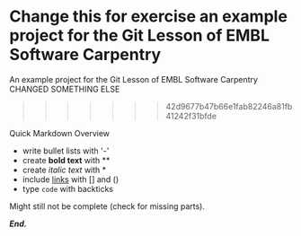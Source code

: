 
Change this for exercise an example project for the Git Lesson of EMBL Software Carpentry
=======
An example project for the Git Lesson of EMBL Software Carpentry CHANGED SOMETHING ELSE
>>>>>>> 42d9677b47b66e1fab82246a81fb41242f31bfde

Quick Markdown Overview

- write bullet lists with '-'
- create **bold text** with **
- create *italic text* with *
- include [links](https://embl.de) with [] and ()
- type `code` with backticks

Might still not be complete (check for missing parts).

***End.***
